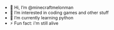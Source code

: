 - 👋 Hi, I’m @minecraftmelonman
- 👀 I’m interested in coding games and other stuff
- 🌱 I’m currently learning python
- ⚡ Fun fact: i'm still alive

<!---
minecraftmelonman/minecraftmelonman is a ✨ special ✨ repository because its `README.md` (this file) appears on your GitHub profile.
You can click the Preview link to take a look at your changes.
- 📫 How to reach me 
--->
